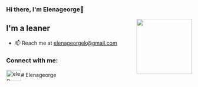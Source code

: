 ### Hi there, I'm Elenageorge👋

<img align='right' src='https://github.com/Rishit-dagli/Rishit-dagli/blob/master/images/octocat-anime.gif' width='150"'>

## I'm a leaner 

- 📫 Reach me at elenageorgek@gmail.com

### Connect with me:

<a href="https://instagram.com/elen___.a" target="blank"><img align="center" src="https://raw.githubusercontent.com/rahuldkjain/github-profile-readme-generator/master/src/images/icons/Social/instagram.svg" alt="elen___.a" height="30" width="40" /></a># Elenageorge
